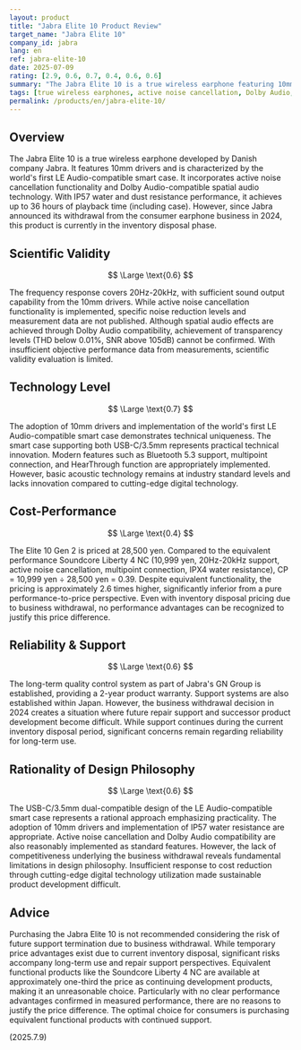 ```yaml
---
layout: product
title: "Jabra Elite 10 Product Review"
target_name: "Jabra Elite 10"
company_id: jabra
lang: en
ref: jabra-elite-10
date: 2025-07-09
rating: [2.9, 0.6, 0.7, 0.4, 0.6, 0.6]
summary: "The Jabra Elite 10 is a true wireless earphone featuring 10mm drivers and the world's first LE Audio-compatible smart case. While offering industry-average sound quality performance, it has a significant price gap compared to equivalent functional products, with concerns about future support due to business withdrawal."
tags: [true wireless earphones, active noise cancellation, Dolby Audio, discontinued product]
permalink: /products/en/jabra-elite-10/
---
```


## Overview

The Jabra Elite 10 is a true wireless earphone developed by Danish company Jabra. It features 10mm drivers and is characterized by the world's first LE Audio-compatible smart case. It incorporates active noise cancellation functionality and Dolby Audio-compatible spatial audio technology. With IP57 water and dust resistance performance, it achieves up to 36 hours of playback time (including case). However, since Jabra announced its withdrawal from the consumer earphone business in 2024, this product is currently in the inventory disposal phase.

## Scientific Validity

$$ \Large \text{0.6} $$

The frequency response covers 20Hz-20kHz, with sufficient sound output capability from the 10mm drivers. While active noise cancellation functionality is implemented, specific noise reduction levels and measurement data are not published. Although spatial audio effects are achieved through Dolby Audio compatibility, achievement of transparency levels (THD below 0.01%, SNR above 105dB) cannot be confirmed. With insufficient objective performance data from measurements, scientific validity evaluation is limited.

## Technology Level

$$ \Large \text{0.7} $$

The adoption of 10mm drivers and implementation of the world's first LE Audio-compatible smart case demonstrates technical uniqueness. The smart case supporting both USB-C/3.5mm represents practical technical innovation. Modern features such as Bluetooth 5.3 support, multipoint connection, and HearThrough function are appropriately implemented. However, basic acoustic technology remains at industry standard levels and lacks innovation compared to cutting-edge digital technology.

## Cost-Performance

$$ \Large \text{0.4} $$

The Elite 10 Gen 2 is priced at 28,500 yen. Compared to the equivalent performance Soundcore Liberty 4 NC (10,999 yen, 20Hz-20kHz support, active noise cancellation, multipoint connection, IPX4 water resistance), CP = 10,999 yen ÷ 28,500 yen = 0.39. Despite equivalent functionality, the pricing is approximately 2.6 times higher, significantly inferior from a pure performance-to-price perspective. Even with inventory disposal pricing due to business withdrawal, no performance advantages can be recognized to justify this price difference.

## Reliability & Support

$$ \Large \text{0.6} $$

The long-term quality control system as part of Jabra's GN Group is established, providing a 2-year product warranty. Support systems are also established within Japan. However, the business withdrawal decision in 2024 creates a situation where future repair support and successor product development become difficult. While support continues during the current inventory disposal period, significant concerns remain regarding reliability for long-term use.

## Rationality of Design Philosophy

$$ \Large \text{0.6} $$

The USB-C/3.5mm dual-compatible design of the LE Audio-compatible smart case represents a rational approach emphasizing practicality. The adoption of 10mm drivers and implementation of IP57 water resistance are appropriate. Active noise cancellation and Dolby Audio compatibility are also reasonably implemented as standard features. However, the lack of competitiveness underlying the business withdrawal reveals fundamental limitations in design philosophy. Insufficient response to cost reduction through cutting-edge digital technology utilization made sustainable product development difficult.

## Advice

Purchasing the Jabra Elite 10 is not recommended considering the risk of future support termination due to business withdrawal. While temporary price advantages exist due to current inventory disposal, significant risks accompany long-term use and repair support perspectives. Equivalent functional products like the Soundcore Liberty 4 NC are available at approximately one-third the price as continuing development products, making it an unreasonable choice. Particularly with no clear performance advantages confirmed in measured performance, there are no reasons to justify the price difference. The optimal choice for consumers is purchasing equivalent functional products with continued support.

(2025.7.9)